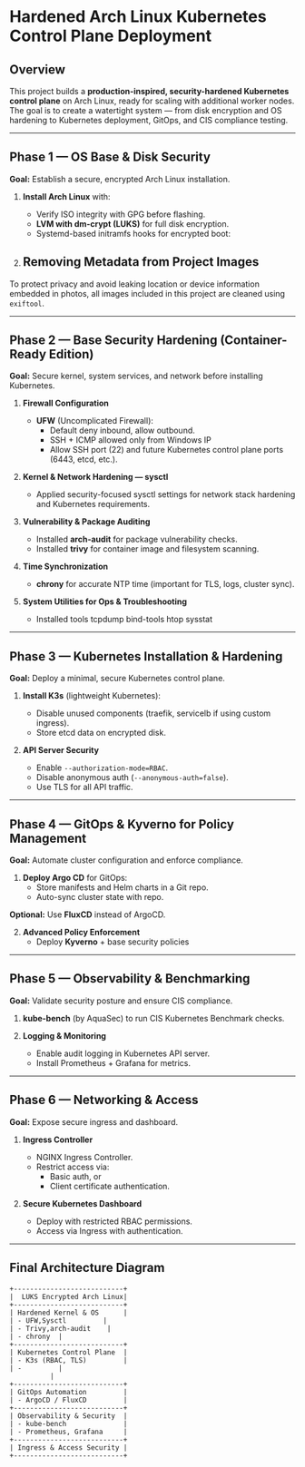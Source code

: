 # Hardened Arch Linux Kubernetes Control Plane Deployment

## Overview
This project builds a **production-inspired, security-hardened Kubernetes control plane** on Arch Linux, ready for scaling with additional worker nodes. The goal is to create a watertight system — from disk encryption and OS hardening to Kubernetes deployment, GitOps, and CIS compliance testing.

---

## Phase 1 — OS Base & Disk Security
**Goal:** Establish a secure, encrypted Arch Linux installation.

1. **Install Arch Linux** with:
   - Verify ISO integrity with GPG before flashing.
   - **LVM with dm-crypt (LUKS)** for full disk encryption.
   - Systemd-based initramfs hooks for encrypted boot:


2. ## Removing Metadata from Project Images
To protect privacy and avoid leaking location or device information embedded in photos, all images included in this project are cleaned using `exiftool`.

---

## Phase 2 — Base Security Hardening (Container-Ready Edition)
**Goal:** Secure kernel, system services, and network before installing Kubernetes.

1. **Firewall Configuration**
   - **UFW** (Uncomplicated Firewall):
     - Default deny inbound, allow outbound.
     - SSH + ICMP allowed only from Windows IP
     - Allow SSH port (22) and future Kubernetes control plane ports (6443, etcd, etc.).
2. **Kernel & Network Hardening — sysctl**
   - Applied security-focused sysctl settings for network stack hardening and Kubernetes requirements.
3. **Vulnerability & Package Auditing**
   - Installed **arch-audit** for package vulnerability checks.
   - Installed **trivy** for container image and filesystem scanning.

4. **Time Synchronization**
   - **chrony** for accurate NTP time (important for TLS, logs, cluster sync).
5. **System Utilities for Ops & Troubleshooting**
   - Installed tools tcpdump bind-tools htop sysstat


---

## Phase 3 — Kubernetes Installation & Hardening
**Goal:** Deploy a minimal, secure Kubernetes control plane.

1. **Install K3s** (lightweight Kubernetes):
   - Disable unused components (traefik, servicelb if using custom ingress).
   - Store etcd data on encrypted disk.

2. **API Server Security**
   - Enable `--authorization-mode=RBAC`.
   - Disable anonymous auth (`--anonymous-auth=false`).
   - Use TLS for all API traffic.
---

## Phase 4 — GitOps & Kyverno for Policy Management
**Goal:** Automate cluster configuration and enforce compliance.

1. **Deploy Argo CD** for GitOps:
   - Store manifests and Helm charts in a Git repo.
   - Auto-sync cluster state with repo.

**Optional:** Use **FluxCD** instead of ArgoCD.

2. **Advanced Policy Enforcement**
   - Deploy **Kyverno** + base security policies

---

## Phase 5 — Observability & Benchmarking
**Goal:** Validate security posture and ensure CIS compliance.

1. **kube-bench** (by AquaSec) to run CIS Kubernetes Benchmark checks.

2. **Logging & Monitoring**
   - Enable audit logging in Kubernetes API server.
   - Install Prometheus + Grafana for metrics.

---

## Phase 6 — Networking & Access
**Goal:** Expose secure ingress and dashboard.

1. **Ingress Controller**
   - NGINX Ingress Controller.
   - Restrict access via:
     - Basic auth, or
     - Client certificate authentication.

2. **Secure Kubernetes Dashboard**
   - Deploy with restricted RBAC permissions.
   - Access via Ingress with authentication.

---

## Final Architecture Diagram
```
+---------------------------+
|  LUKS Encrypted Arch Linux|
+---------------------------+
| Hardened Kernel & OS      |
| - UFW,Sysctl         |
| - Trivy,arch-audit    |
| - chrony  |
+---------------------------+
| Kubernetes Control Plane  |
| - K3s (RBAC, TLS)         |
| -         |
          |
+---------------------------+
| GitOps Automation         |
| - ArgoCD / FluxCD         |
+---------------------------+
| Observability & Security  |
| - kube-bench              |
| - Prometheus, Grafana     |
+---------------------------+
| Ingress & Access Security |
+---------------------------+
```
